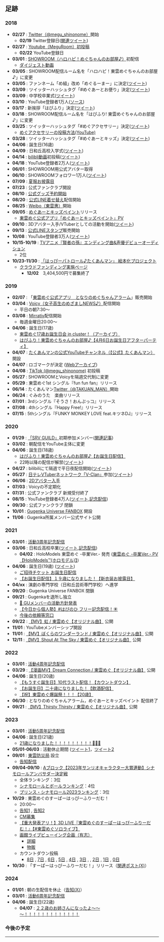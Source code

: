 ## 足跡
### 2018
- **02/27** : [Twitter（@megu_shinonome）](https://twitter.com/megu_shinonome)開始
	- **02/19** Twitter登録日([関連ツイート](https://twitter.com/megu_shinonome/status/1494975557725204480))
- **02/27** : [Youtube（MeguRoom）](https://www.youtube.com/megu_room)[初投稿](https://youtu.be/8mCfAdJKpXw)
	- **02/22** YouTube登録日
- **03/01** : [SHOWROOM（ハロハピ！めぐちゃんのお部屋♪）](https://www.showroom-live.com/megu)初配信
	- [ダイジェスト動画](https://youtu.be/-WyYkcJeMfQ)
- **03/05** : SHOWROOM配信ルーム名を「ハロハピ！東雲めぐちゃんのお部屋♪」に変更
- **03/05** : ファンネーム「め組」改め「めぐるーまー」に決定([ツイート](https://twitter.com/megu_shinonome/status/970441125537357825)) 
- **03/09** : ツイッターハッシュタグ「#めぐあーとお便り」決定([ツイート](https://twitter.com/megu_shinonome/status/971886728905596929))
- **03/09** : 中学校卒業式([ツイート](https://twitter.com/megu_shinonome/status/972015569565188097))
- **03/10** : YouTube登録者1万人([ソース](https://twitter.com/massironote1/status/972148814797725701))
- **03/17** : 新挨拶「はぴふり」決定([ツイート](https://twitter.com/megu_shinonome/status/975007050462736385))
- **03/18** : SHOWROOM配信ルーム名を「はぴふり! 東雲めぐちゃんのお部屋♪」に変更
- **03/25** : ツイッターハッシュタグ「#めぐアクセサリー」決定([ツイート](https://twitter.com/megu_shinonome/status/977878933705142273))
	- [めぐアクセサリーの投稿方法(YouTube)](https://youtu.be/_mhVZi8XHgM)
- **03/28** : ツイッターハッシュタグ「#めぐあーとキッズ」決定([ツイート](https://twitter.com/megu_shinonome/status/978957304883159046))
- **04/06** : 誕生日(16歳) 
- **04/09** : 日和丘高校入学式([ツイート](https://twitter.com/megu_shinonome/status/983103214567309312))
- **04/14** : [bilibli動画](https://space.bilibili.com/308751411/)初投稿([ツイート](https://twitter.com/megu_shinonome/status/985001624832651265))
- **04/18** : YouTube登録者2万人([ツイート](https://twitter.com/megu_shinonome/status/986554784739033088))
- **06/01** : SHOWROOM用公式アバター取得
- **06/10** : SHOWROOMフォロワー1万人([ツイート](https://twitter.com/megu_shinonome/status/1005747081305210880))
- **07/09** : [夏服お披露目](https://youtu.be/8fQFxJq4l2g)
- **07/23** : 公式ファンクラブ<!--https://shinonomemegu.com/-->開設
- **08/10** : [公式グッズ予約開始](https://store.gugenka.jp/shinonomemegu)
- **08/20** : [公式LINE着せ替え](https://store.line.me/themeshop/product/2b5cd4c9-51c0-4b13-8f92-088a6e0df72e/ja)配信開始
- **08/25** : [Weibo（東雲惠）](https://www.weibo.com/6660730415/profile)開始
- **09/05** : [めぐあーとキッズペイント](https://gugenka.jp/original/kids-paint.php)リリース
	- [東雲めぐ公式アプリ「めぐあーとキッズペイント」PV](https://youtu.be/F85JoAxachg)
- **09/10** : 3Dアバター入手/VTuberとしての活動を開始([ツイート](https://twitter.com/Gugenka_info/status/1038979768966737922))
- **09/13** : [公式LINEスタンプ](https://store.line.me/stickershop/product/4577084/ja)販売開始
- **10/08** : YouTube登録者3万人([ツイート](https://twitter.com/megu_shinonome/status/1049298718271262722))
- **10/15-10/19** : [TVアニメ『賢者の孫』エンディング曲&声優デビューオーディション](https://www.showroom-live.com/event/anime_kenjanomago_pre)
	- 2位
- **10/23-11/30** : [「はっぴーパトロール♪たくあんマン」 絵本化プロジェクト](https://gugenka.jp/event/megu_CF.php)
	- [クラウドファンディング実施ページ](https://camp-fire.jp/projects/view/89265)
		- **12/02**　3,404,500円で募集終了

### 2019
- **02/07** : 「[東雲めぐ公式アプリ　となりのめぐちゃんアラーム](https://gugenka.jp/original/megu-alarm.php)」販売開始
- **03/04** : [Voicy（女子高生のめざましNEWS♪）](https://voicy.jp/channel/829)配信開始
    - 平日の朝7:30〜
- **03/08** : [Mirrativ](https://www.mirrativ.com/user/6396214)配信開始
    - 毎週金曜日20:00〜
- **04/06** : 誕生日(17歳)
    - [東雲めぐ17歳お誕生日会 in cluster！（アーカイブ）](https://youtu.be/FGIZU2mOFM0)
    - [はぴふり！東雲めぐちゃんのお部屋♪【4月6日お誕生日アフターパーティ】](https://youtu.be/vNNaC6bQ8JU)
- **04/07** : [たくあんマンの公式YouTubeチャンネル（【公式】たくあんマン）](https://www.youtube.com/channel/UCAfKJSwWtVuRFlD2SusrRIQ)開設
- **04/07** : ロゴマークが決定<!--https://shinonomemegu.com/contents/238248--> ([Webアーカイブ](https://megalodon.jp/2020-0719-1911-23/https://shinonomemegu.com:443/contents/238248))
- **04/08** : [TikTok (@megu_shinonome)](https://www.tiktok.com/@megu_shinonome) 初投稿
- **05/27** : SHOWROOMとVoicyを隔週交代制に変更
- **05/29** : 東雲めぐ1st シングル『fun fun fan』リリース
- **06/14** : たくあんマン[Twitter（@TAKUAN_MAN）](https://twitter.com/TAKUAN_MAN)開始
- **06/24** : ぐみのうた　楽曲リリース
- **07/01** : 3rdシングル『そうさ！おんぷっコ』リリース
- **07/08** : 4thシングル『Happy Free!』リリース
- **07/15** : 5thシングル『FUNKY MONKEY LOVE feat.キツネDJ』リリース

### 2020
- **01/29** : [「SRV GUILD」](https://campaign.showroom-live.com/srvguild/)初期参加メンバー([関連記事](https://prtimes.jp/main/html/rd/amp/p/000000344.000026205.html))
- **03/02** : 朝配信をYouTube主体に変更
- **04/06** : 誕生日(18歳)
    - [はぴふり！東雲めぐちゃんのお部屋♪【お誕生日配信】](https://youtu.be/8602ZD9pEi4)
    - 22時以降の配信が解禁([ツイート](https://twitter.com/megu_shinonome/status/1247171987622912001))
- **04/27** : bilibiliにて隔週で平日夜配信開始([ツイート](https://twitter.com/megu_shinonome/status/1252740586328649728))
- **05/27** : [日テレVTuberネットワーク「V-Clan」](https://v-clan.jp/)参加([ツイート](https://twitter.com/megu_shinonome/status/1265575580692549634))
- **06/06** : [2Dアバター入手](https://twitter.com/megu_shinonome/status/1269233974066335749)
- **07/03** : Voicyの不定期化
- **07/31** : 公式ファンクラブ<!--https://shinonomemegu.com/--> 新規受付終了
- **08/15** : YouTube登録者4万人([ツイート](https://twitter.com/megu_shinonome/status/1294590295355486208?s=20),[記念配信](https://youtu.be/piuzXyR1-Is))
- **09/30** : 公式ファンクラブ<!--https://shinonomemegu.com/--> 閉鎖
- **10/01** : [Gugenka Universe FANBOX](https://gugenka-universe.fanbox.cc/) 開設
- **11/06** : Gugenka所属メンバー公式サイト<!--https://www.gugenka-universe.com/-->公開

### 2021
- **03/01** : [活動3周年記念配信](https://youtube/RyRs0LUfYmk)
- **03/06** : 日和丘高校卒業([ツイート](https://twitter.com/megu_shinonome/status/1368042856489701378?s=20),[記念配信](https://t.co/BzjdFn0rLp?amp=1))
	- **04/02** : HoloModels 東雲めぐ -卒業Ver.- 発売 ([東雲めぐ -卒業Ver.- PV【HoloModels™️(ホロモデル)】](https://youtu.be/fnN4Tgsy7ko))
- **04/06** : 誕生日(19歳) ([ツイート](https://twitter.com/megu_shinonome/status/1379087034841624577))
	- [ご招待チケット お誕生日配信](https://xr-marketplace.com/package/366)
	- [【お誕生日配信】１９歳になりました！【新衣装お披露目】](https://youtu.be/bj-kMLbFr_4)
- **04/xx** : 演劇の専門学校（日和丘芸術専門学校）へ進学
- **09/20** : Gugenka Universe FANBOX 閉鎖
- **09/21** : Gugenkaを退所し独立 
	- [🔴 GUメンバーの活動方針発表](https://youtu.be/DX2MrVa9pUw)
	- [【今日から個人勢】#はぴのひ フリー記念配信！☀](https://youtu.be/QOGPb5JX-kU)
	- [今後の依頼等窓口](https://twitter.com/megu_shinonome/status/1440975153416921093)
- **09/22** : [【MV】虹 / 東雲めぐ【オリジナル曲】](https://youtu.be/tasTXGy-j2s) 公開
- **11/01** : YouTubeメンバーシップ開設
- **11/01** : [【MV】ぼくらのワンダーランド / 東雲めぐ【オリジナル曲】](https://youtu.be/fxlR6CLkfUI) 公開<!--- **11/11** : アイドルユニットLowCalorie [YouTubeチャンネル](https://www.youtube.com/channel/UCyIRICrmHDsiRax2iwKoXjA)開設-->
- **12/11** : [【MV】Shout At The Sky / 東雲めぐ【オリジナル曲】](https://youtu.be/gtEls8hnXcs) 公開

### 2022
- **03/01** : [活動4周年記念配信](https://youtu.be/sHIZAg2Qheo)
- **03/29** : [【漫画MV】Dream Connection / 東雲めぐ【オリジナル曲】](https://youtu.be/v7r5CD9370Q) 公開
- **04/06** : 誕生日(20歳)
	-  [【もうすぐ誕生日】10代ラスト配信！【カウントダウン】](https://youtu.be/pYUy2d97OAA)
	-  [【お誕生日】二十歳になりました！【飲酒配信】](https://youtu.be/LGZfJiBhPZQ)
	-  [【祝】東雲めぐ爆誕祭！！！【20歳】](https://youtu.be/XHwte1R_PcM)
- **06/30** : となりのめぐちゃんアラーム，めぐあーとキッズペイント 配信終了<!--- **08/05** : SHOWROOM 投げギフトシステム再開-->
- **09/21** : [【MV】Thirsty Thirsty / 東雲めぐ【オリジナル曲】](https://youtu.be/kAwtEG1sh5k) 公開

### 2023
- **03/01** : [活動5周年記念配信](https://youtu.be/1ztHIbBLDgg)
- **04/06** : 誕生日(21歳)
    - [21歳になりました！！！！！！！！！🎂✨✨](https://youtu.be/9qxXi6UirFg)
- **05/01-06/03** : 活動休止期間 ([ツイート1](https://twitter.com/megu_shinonome/status/1652593987226845185)，[ツイート2](https://twitter.com/megu_shinonome/status/1665290803441459200)
- **09/01** : [東雲防災局](https://twitter.com/megu_shinonome/status/1697604065725915513) 設立
    - [告知配信](https://twitter.com/megu_shinonome/status/1697580472174612582)
- **09/04-09/10** : [Aブロック【2023年サンリオキャラクター大賞連動】シナモロールアンバサダー決定戦](https://www.showroom-live.com/event/sanrio_cinnamon2023a)
    - 全体ランキング：3位
    - [シナモロールとボールランキング](https://www.showroom-live.com/event/sanrio_cinnamon2023a/gift_ranking/1100)：4位
    - [プリンス・シナモロール2023ランキング](https://www.showroom-live.com/event/sanrio_cinnamon2023a/gift_ranking/1101)：3位
- **10/29** : 東雲めぐのすーぱーはっぴーふりーだむ！
	- 20:00～
    - [告知1](https://twitter.com/megu_shinonome/status/1704855773355102533)
    , [告知2](https://twitter.com/megu_shinonome/status/1708439250470080608)
	- [CM募集](https://twitter.com/megu_shinonome/status/1709852493885436140)
	- [【重大発表アリ！】3D LIVE『東雲めぐのすーぱーはっぴーふりーだむ！』【#東雲めぐソロライブ】](https://youtu.be/PsNPq-pA9UQ)
	- [画館ライブビューイング企画（有志）](https://twipla.jp/events/581640)
	    - [詳細](https://twitter.com/megu_shinonome/status/1709131255416275082)
	    - [物販](https://twitter.com/megu_shinonome/status/1718098250190970942)
    - カウントダウン投稿
        - [8日](https://twitter.com/megu_shinonome/status/1715626186582413688)
         , [7日](https://twitter.com/megu_shinonome/status/1716082114985361489)
         , [6日](https://twitter.com/megu_shinonome/status/1716231622411026519)
         , [5日](https://twitter.com/megu_shinonome/status/1716592537128067292)
         , [4日](https://twitter.com/megu_shinonome/status/1716959271714234425)
         , [3日](https://twitter.com/megu_shinonome/status/1717320986482344061)
         , , [2日](https://twitter.com/megu_shinonome/status/1717681225568268782)
         , [1日](https://twitter.com/megu_shinonome/status/1718056905002844219)
         , [0日](https://twitter.com/megu_shinonome/status/1718405411148284123)
- **10/30** : 「すーぱーはっぴーふりーだむ！」リリース（[関連ポスト(X)](https://twitter.com/megu_shinonome/status/1718645585576939911)）

### 2024
- **01/01** : 朝の生配信を休止（[告知(X)](https://x.com/megu_shinonome/status/1741672911004749826)）
- **03/01** : [活動6周年記念配信](https://youtu.be/DyAAlMxfi3c)
- **04/06** : 誕生日(22歳)
	- **04/07** : [２２歳のお姉さんになったよ～～～！！！！！！！！！！！！！](https://youtu.be/RKvG6Hds49U)

### 今後の予定


---
